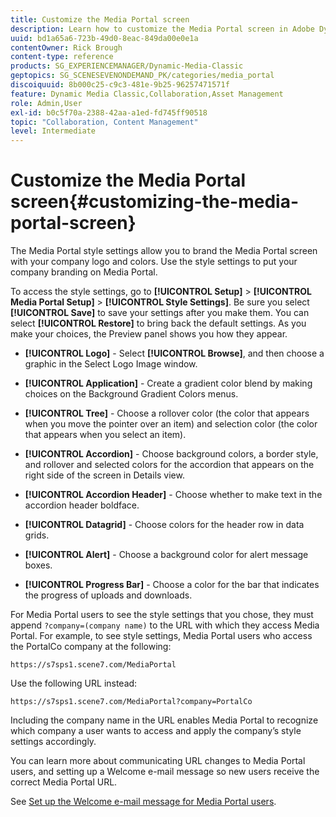 ```yaml
---
title: Customize the Media Portal screen
description: Learn how to customize the Media Portal screen in Adobe Dynamic Media Classic.
uuid: bd1a65a6-723b-49d0-8eac-849da00e0e1a
contentOwner: Rick Brough
content-type: reference
products: SG_EXPERIENCEMANAGER/Dynamic-Media-Classic
geptopics: SG_SCENESEVENONDEMAND_PK/categories/media_portal
discoiquuid: 8b000c25-c9c3-481e-9b25-96257471571f
feature: Dynamic Media Classic,Collaboration,Asset Management
role: Admin,User
exl-id: b0c5f70a-2388-42aa-a1ed-fd745ff90518
topic: "Collaboration, Content Management"
level: Intermediate
---
```

# Customize the Media Portal screen{#customizing-the-media-portal-screen}

The Media Portal style settings allow you to brand the Media Portal screen with your company logo and colors. Use the style settings to put your company branding on Media Portal.

To access the style settings, go to **[!UICONTROL Setup]** > **[!UICONTROL Media Portal Setup]** > **[!UICONTROL Style Settings]**. Be sure you select **[!UICONTROL Save]** to save your settings after you make them. You can select **[!UICONTROL Restore]** to bring back the default settings. As you make your choices, the Preview panel shows you how they appear.

* **[!UICONTROL Logo]** - Select **[!UICONTROL Browse]**, and then choose a graphic in the Select Logo Image window.

* **[!UICONTROL Application]** - Create a gradient color blend by making choices on the Background Gradient Colors menus.

* **[!UICONTROL Tree]** - Choose a rollover color (the color that appears when you move the pointer over an item) and selection color (the color that appears when you select an item).

* **[!UICONTROL Accordion]** - Choose background colors, a border style, and rollover and selected colors for the accordion that appears on the right side of the screen in Details view.

* **[!UICONTROL Accordion Header]** - Choose whether to make text in the accordion header boldface.

* **[!UICONTROL Datagrid]** - Choose colors for the header row in data grids.

* **[!UICONTROL Alert]** - Choose a background color for alert message boxes.

* **[!UICONTROL Progress Bar]** - Choose a color for the bar that indicates the progress of uploads and downloads.

For Media Portal users to see the style settings that you chose, they must append `?company=(company name)` to the URL with which they access Media Portal. For example, to see style settings, Media Portal users who access the PortalCo company at the following:

`https://s7sps1.scene7.com/MediaPortal`

Use the following URL instead:

`https://s7sps1.scene7.com/MediaPortal?company=PortalCo`

Including the company name in the URL enables Media Portal to recognize which company a user wants to access and apply the company’s style settings accordingly.

You can learn more about communicating URL changes to Media Portal users, and setting up a Welcome e-mail message so new users receive the correct Media Portal URL.

See [Set up the Welcome e-mail message for Media Portal users](adding-media-portal-users.md#setting_up_the_welcome_e_mail_message_for_media_portal_users).
